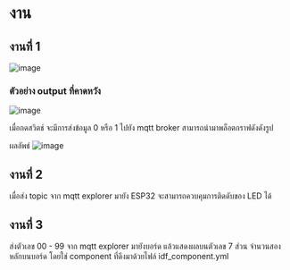 # งาน

## งานที่ 1
![image](https://github.com/user-attachments/assets/59778bfe-0e88-4a53-8991-7ab8731a9f91)

### ตัวอย่าง output ที่คาดหวัง

![image](https://github.com/user-attachments/assets/113c7d7a-2006-4e54-8167-b43f287a018f)




เมื่อกดสวิตช์ จะมีการส่งข้อมูล 0 หรือ 1 ไปยัง mqtt broker
สามารถนำมาพล็อตกราฟดังดังรูป

ผลลัพธ์
![image](https://github.com/user-attachments/assets/25b1886c-0b52-4d29-87b4-2cc970033292)



## งานที่ 2 

เมื่อส่ง topic จาก mqtt explorer มายัง ESP32
จะสามารถควบคุมการติดดับของ LED ได้


## งานที่ 3
ส่งตัวเลข 00 - 99 จาก mqtt explorer มายังบอร์ด
แล้วแสดงผลบนตัวเลข 7 ส่วน จำนวนสองหลักบนบอร์ด
โดยใช่ component ที่ดึงมาด้วยไฟล์ idf_component.yml
